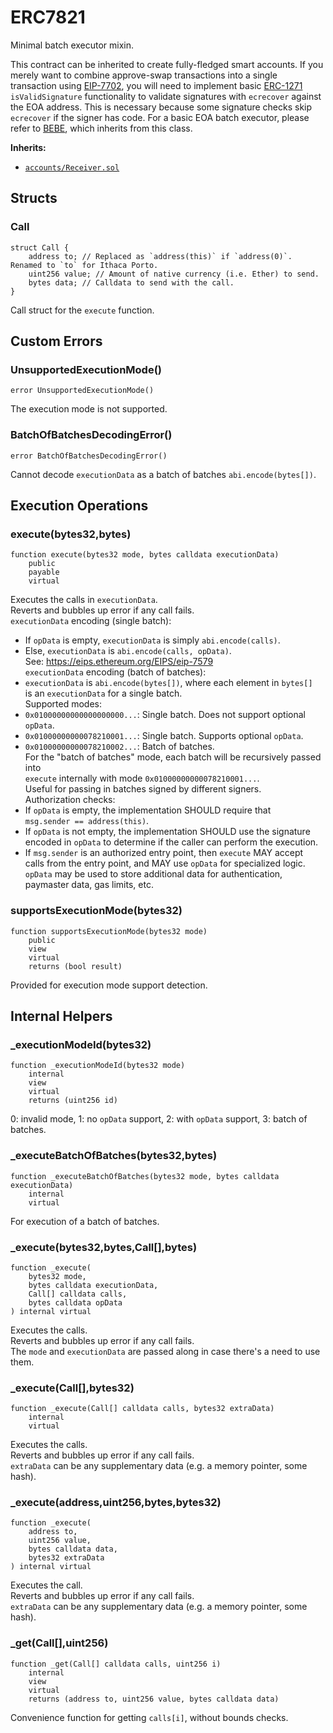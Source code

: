 # ERC7821

Minimal batch executor mixin.


This contract can be inherited to create fully-fledged smart accounts.
If you merely want to combine approve-swap transactions into a single transaction
using [EIP-7702](https://eips.ethereum.org/EIPS/eip-7702), you will need to implement basic
[ERC-1271](https://eips.ethereum.org/EIPS/eip-1271) `isValidSignature` functionality to
validate signatures with `ecrecover` against the EOA address. This is necessary because some
signature checks skip `ecrecover` if the signer has code. For a basic EOA batch executor,
please refer to [BEBE](https://github.com/vectorized/bebe), which inherits from this class.

<b>Inherits:</b>  

- [`accounts/Receiver.sol`](accounts/receiver.md)  


<!-- customintro:start --><!-- customintro:end -->

## Structs

### Call

```solidity
struct Call {
    address to; // Replaced as `address(this)` if `address(0)`. Renamed to `to` for Ithaca Porto.
    uint256 value; // Amount of native currency (i.e. Ether) to send.
    bytes data; // Calldata to send with the call.
}
```

Call struct for the `execute` function.

## Custom Errors

### UnsupportedExecutionMode()

```solidity
error UnsupportedExecutionMode()
```

The execution mode is not supported.

### BatchOfBatchesDecodingError()

```solidity
error BatchOfBatchesDecodingError()
```

Cannot decode `executionData` as a batch of batches `abi.encode(bytes[])`.

## Execution Operations

### execute(bytes32,bytes)

```solidity
function execute(bytes32 mode, bytes calldata executionData)
    public
    payable
    virtual
```

Executes the calls in `executionData`.   
Reverts and bubbles up error if any call fails.   
`executionData` encoding (single batch):   
- If `opData` is empty, `executionData` is simply `abi.encode(calls)`.   
- Else, `executionData` is `abi.encode(calls, opData)`.   
  See: https://eips.ethereum.org/EIPS/eip-7579   
`executionData` encoding (batch of batches):   
- `executionData` is `abi.encode(bytes[])`, where each element in `bytes[]`   
  is an `executionData` for a single batch.   
Supported modes:   
- `0x01000000000000000000...`: Single batch. Does not support optional `opData`.   
- `0x01000000000078210001...`: Single batch. Supports optional `opData`.   
- `0x01000000000078210002...`: Batch of batches.   
For the "batch of batches" mode, each batch will be recursively passed into   
`execute` internally with mode `0x01000000000078210001...`.   
Useful for passing in batches signed by different signers.   
Authorization checks:   
- If `opData` is empty, the implementation SHOULD require that   
  `msg.sender == address(this)`.   
- If `opData` is not empty, the implementation SHOULD use the signature   
  encoded in `opData` to determine if the caller can perform the execution.   
- If `msg.sender` is an authorized entry point, then `execute` MAY accept   
  calls from the entry point, and MAY use `opData` for specialized logic.   
`opData` may be used to store additional data for authentication,   
paymaster data, gas limits, etc.

### supportsExecutionMode(bytes32)

```solidity
function supportsExecutionMode(bytes32 mode)
    public
    view
    virtual
    returns (bool result)
```

Provided for execution mode support detection.

## Internal Helpers

### _executionModeId(bytes32)

```solidity
function _executionModeId(bytes32 mode)
    internal
    view
    virtual
    returns (uint256 id)
```

0: invalid mode, 1: no `opData` support, 2: with `opData` support, 3: batch of batches.

### _executeBatchOfBatches(bytes32,bytes)

```solidity
function _executeBatchOfBatches(bytes32 mode, bytes calldata executionData)
    internal
    virtual
```

For execution of a batch of batches.

### _execute(bytes32,bytes,Call[],bytes)

```solidity
function _execute(
    bytes32 mode,
    bytes calldata executionData,
    Call[] calldata calls,
    bytes calldata opData
) internal virtual
```

Executes the calls.   
Reverts and bubbles up error if any call fails.   
The `mode` and `executionData` are passed along in case there's a need to use them.

### _execute(Call[],bytes32)

```solidity
function _execute(Call[] calldata calls, bytes32 extraData)
    internal
    virtual
```

Executes the calls.   
Reverts and bubbles up error if any call fails.   
`extraData` can be any supplementary data (e.g. a memory pointer, some hash).

### _execute(address,uint256,bytes,bytes32)

```solidity
function _execute(
    address to,
    uint256 value,
    bytes calldata data,
    bytes32 extraData
) internal virtual
```

Executes the call.   
Reverts and bubbles up error if any call fails.   
`extraData` can be any supplementary data (e.g. a memory pointer, some hash).

### _get(Call[],uint256)

```solidity
function _get(Call[] calldata calls, uint256 i)
    internal
    view
    virtual
    returns (address to, uint256 value, bytes calldata data)
```

Convenience function for getting `calls[i]`, without bounds checks.